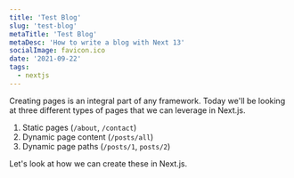 ```yaml
---
title: 'Test Blog'
slug: 'test-blog'
metaTitle: 'Test Blog'
metaDesc: 'How to write a blog with Next 13'
socialImage: favicon.ico
date: '2021-09-22'
tags:
  - nextjs
---
```


Creating pages is an integral part of any framework. Today we'll be looking at three different types of pages that we can leverage in Next.js.

1. Static pages (`/about`, `/contact`)
2. Dynamic page content (`/posts/all`)
3. Dynamic page paths (`/posts/1`, `posts/2`)

Let's look at how we can create these in Next.js.